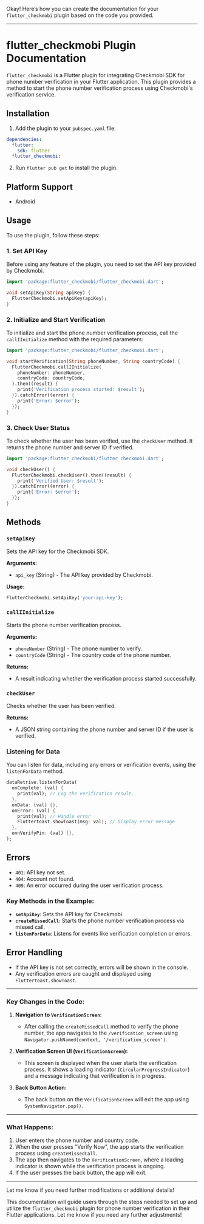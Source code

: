 Okay! Here’s how you can create the documentation for your `flutter_checkmobi` plugin based on the code you provided.

---

# flutter_checkmobi Plugin Documentation

`flutter_checkmobi` is a Flutter plugin for integrating Checkmobi SDK for phone number verification in your Flutter application. This plugin provides a method to start the phone number verification process using Checkmobi's verification service.

## Installation

1. Add the plugin to your `pubspec.yaml` file:

```yaml
dependencies:
  flutter:
    sdk: flutter
  flutter_checkmobi:

```

2. Run `flutter pub get` to install the plugin.

## Platform Support

- Android

## Usage

To use the plugin, follow these steps:

### 1. Set API Key
Before using any feature of the plugin, you need to set the API key provided by Checkmobi.

```dart
import 'package:flutter_checkmobi/flutter_checkmobi.dart';

void setApiKey(String apiKey) {
  FlutterCheckmobi.setApiKey(apiKey);
}
```

### 2. Initialize and Start Verification
To initialize and start the phone number verification process, call the `callIInitialize` method with the required parameters:

```dart
import 'package:flutter_checkmobi/flutter_checkmobi.dart';

void startVerification(String phoneNumber, String countryCode) {
  FlutterCheckmobi.callIInitialize(
    phoneNumber: phoneNumber,
    countryCode: countryCode,
  ).then((result) {
    print('Verification process started: $result');
  }).catchError((error) {
    print('Error: $error');
  });
}
```

### 3. Check User Status
To check whether the user has been verified, use the `checkUser` method. It returns the phone number and server ID if verified.

```dart
import 'package:flutter_checkmobi/flutter_checkmobi.dart';

void checkUser() {
  FlutterCheckmobi.checkUser().then((result) {
    print('Verified User: $result');
  }).catchError((error) {
    print('Error: $error');
  });
}
```

## Methods

### `setApiKey`
Sets the API key for the Checkmobi SDK.

**Arguments:**
- `api_key` (String) - The API key provided by Checkmobi.

**Usage:**
```dart
FlutterCheckmobi.setApiKey('your-api-key');
```

### `callIInitialize`
Starts the phone number verification process.

**Arguments:**
- `phoneNumber` (String) - The phone number to verify.
- `countryCode` (String) - The country code of the phone number.

**Returns:** 
- A result indicating whether the verification process started successfully.

### `checkUser`
Checks whether the user has been verified.

**Returns:**
- A JSON string containing the phone number and server ID if the user is verified.


###  Listening for Data
You can listen for data, including any errors or verification events, using the `listenForData` method.

```dart
dataRetrive.listenForData(
  onComplete: (val) {
    print(val); // Log the verification result.
  },
  onData: (val) {},
  onError: (val) {
    print(val); // Handle error
    Fluttertoast.showToast(msg: val); // Display error message
  },
  onnVerifyPin: (val) {},
);
```

## Errors

- `401`: API key not set.
- `404`: Account not found.
- `409`: An error occurred during the user verification process.



### Key Methods in the Example:

- **`setApiKey`**: Sets the API key for Checkmobi.
- **`createMissedCall`**: Starts the phone number verification process via missed call.
- **`listenForData`**: Listens for events like verification completion or errors.

## Error Handling

- If the API key is not set correctly, errors will be shown in the console.
- Any verification errors are caught and displayed using `Fluttertoast.showToast`.

---

### Key Changes in the Code:

1. **Navigation to `VerificationScreen`:**
   - After calling the `createMissedCall` method to verify the phone number, the app navigates to the `/verification_screen` using `Navigator.pushNamed(context, '/verification_screen')`.

2. **Verification Screen UI (`VerificationScreen`):**
   - This screen is displayed when the user starts the verification process. It shows a loading indicator (`CircularProgressIndicator`) and a message indicating that verification is in progress.

3. **Back Button Action:**
   - The back button on the `VerificationScreen` will exit the app using `SystemNavigator.pop()`.

---

### What Happens:

1. User enters the phone number and country code.
2. When the user presses "Verify Now", the app starts the verification process using `createMissedCall`.
3. The app then navigates to the `VerificationScreen`, where a loading indicator is shown while the verification process is ongoing.
4. If the user presses the back button, the app will exit.

---

Let me know if you need further modifications or additional details!

This documentation will guide users through the steps needed to set up and utilize the `flutter_checkmobi` plugin for phone number verification in their Flutter applications. Let me know if you need any further adjustments!


